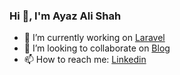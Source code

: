 <h3>Hi 👋, I'm Ayaz Ali Shah</h3>

- 🔭 I’m currently working on [Laravel](https://laravel.com)
- 👯 I’m looking to collaborate on [Blog](https://coderadvise.com)
- 📫 How to reach me: [Linkedin](https://www.linkedin.com/in/ayazalishah/)
